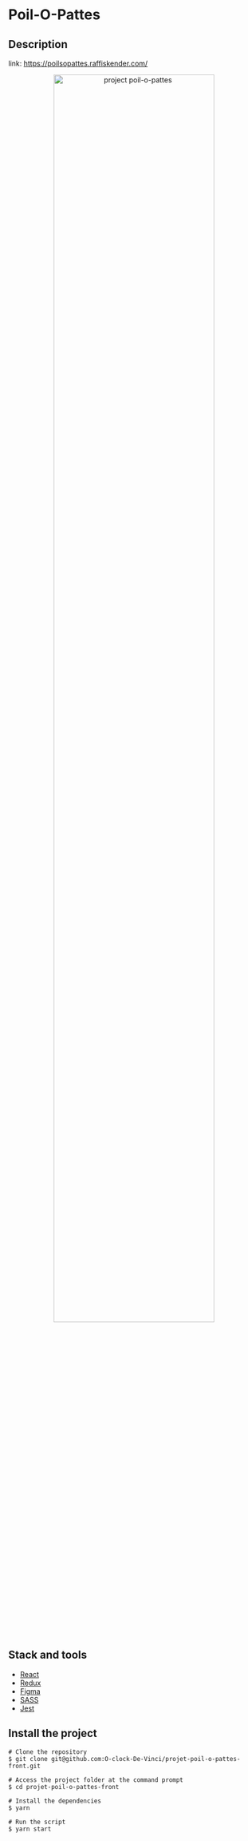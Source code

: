 # Poil-O-Pattes

## Description


link: https://poilsopattes.raffiskender.com/

<p align="center">
<img width='80%' height='80%' src="./assets/img/layout.png" alt="project poil-o-pattes"/></p>

## Stack and tools
* [React](https://reactjs.org/)
* [Redux](https://redux.org/)
* [Figma](https://www.figma.com/)
* [SASS](https://sass.com/)
* [Jest](https://jestjs.io/fr/)

## Install the project 

```
# Clone the repository
$ git clone git@github.com:O-clock-De-Vinci/projet-poil-o-pattes-front.git

# Access the project folder at the command prompt
$ cd projet-poil-o-pattes-front

# Install the dependencies
$ yarn

# Run the script 
$ yarn start

```
